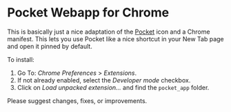 Pocket Webapp for Chrome
=======================

This is basically just a nice adaptation of the [Pocket](http://getpocket.com "Pocket Website") icon and a Chrome manifest. This lets you use Pocket like a nice shortcut in your New Tab page and open it pinned by default.

To install:

1. Go To: _Chrome Preferences_ > _Extensions_.
2. If not already enabled, select the _Developer mode_ checkbox.
3. Click on _Load unpacked extension…_ and find the `pocket_app` folder.

Please suggest changes, fixes, or improvements.
